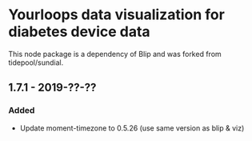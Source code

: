 # Yourloops data visualization for diabetes device data
This node package is a dependency of Blip and was forked from tidepool/sundial.

## 1.7.1 - 2019-??-??
### Added
- Update moment-timezone to 0.5.26 (use same version as blip & viz)
